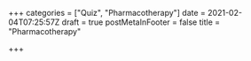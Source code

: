 +++
categories = ["Quiz", "Pharmacotherapy"]
date = 2021-02-04T07:25:57Z
draft = true
postMetaInFooter = false
title = "Pharmacotherapy"

+++
